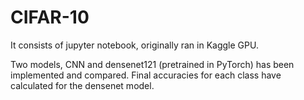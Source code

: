 # CIFAR-10

It consists of jupyter notebook, originally ran in Kaggle GPU. 

Two models, CNN and densenet121 (pretrained in PyTorch) has been implemented and compared. Final accuracies for each class have calculated for the densenet model.
